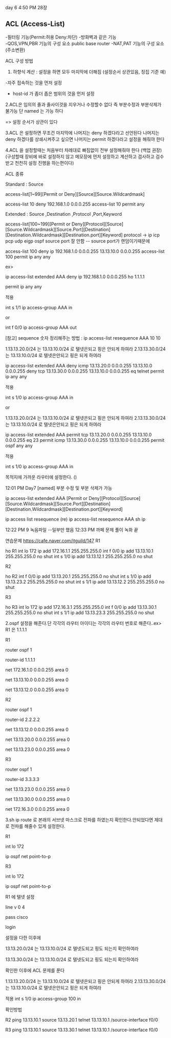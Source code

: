day 6 4:50 PM
28장
## ACL (Access-List)

-필터링 기능(Permit:허용    Deny:차단)
-방화벽과 같은 기능   
-QOS,VPN,PBR 기능의 구성 요소 public base router
-NAT,PAT 기능의 구성 요소 (주소변환)


  ACL 구성 방법

1. 하향식 계산 : 설정을 하면 모두 마지막에 더해짐 (설정순서 상관있음, 징집 기준 예)

-자주 접속하는 것을 먼저 설정


- host-id 가 좀더 좁은 범위의 것을 먼저 설정 


2.ACL은 임의의 줄과 줄사이것을 지우거나 수정할수 없다  즉 부분수정과 부분삭제가 불가능 
  단 named 는 가능 하다

=> 설정 순서가 상관이 있다

3.ACL 은 설정하면 무조건 마지막에 나머지는 deny 하겠다라고 선언된다
   나머지는 deny 하겠다를 상쇄시켜주고 싶으면 나머지는 permit 하겠다라고 설정을 해줘야 한다


4.ACL 을 설정할때는 처음부터 차례대로 빠짐없이 전부 설정해줘야 한다 
 (백업 권장)(구성할때 장비에 바로 설정하지 않고 메모장에 먼저 설정하고 
  계산하고  검사하고 검수받고 천천히 설정 진행을 하는편이다)


ACL 종류

Standard : Source


access-list[1~99][Permit or Deny][Source][Source.Wildcardmask]

access-list 10 deny 192.168.1.0 0.0.0.255
access-list 10 permit any 

Extended : Source ,Destination ,Protocol    ,Port,Keyword


access-list[100~199][Permit or Deny][Protocol][Source][Source.Wildcardmask][Source.Port][Destination][Destination.Wildcardmask][Destination.port][Keyword]
protocol -> ip icp pcp udp eigp ospf
source port 잘 안함 -- source port가 랜덤이기때문에


access-list 100 deny ip 192.168.1.0 0.0.0.255 13.13.10.0 0.0.0.255
access-list 100 permit ip any any


ex>

ip access-list extended AAA
deny ip 192.168.1.0 0.0.0.255 ho 1.1.1.1
  
permit ip any any


적용

int s 1/1
ip access-group AAA in

or

int f 0/0
ip access-group AAA out

[참고]
sequence 숫자 정리해주는 방법 : ip access-list resequence AAA 10 10 


1.13.13.20.0/24 는 13.13.10.0/24 로 텔넷은되고 핑은 안되게 하여라 
2.13.13.30.0/24 는 13.13.10.0/24 로 텔넷은안되고 핑은 되게 하여라



ip access-list extended AAA
deny icmp 13.13.20.0 0.0.0.255 13.13.10.0 0.0.0.255
deny tcp 13.13.30.0 0.0.0.255 13.13.10.0 0.0.0.255 eq telnet
permit ip any any


적용


int s 1/0
ip access-group AAA in

or

1.13.13.20.0/24 는 13.13.10.0/24 로 텔넷은되고 핑은 안되게 하여라 
2.13.13.30.0/24 는 13.13.10.0/24 로 텔넷은안되고 핑은 되게 하여라

ip access-list extended AAA
permit tcp  13.13.20.0 0.0.0.255 13.13.10.0 0.0.0.255 eq 23
permit icmp 13.13.30.0 0.0.0.255 13.13.10.0 0.0.0.255
permit ospf any any

적용


int s 1/0
ip access-group AAA in

목적지에 가까운 라우터에 설정한다. ()

12:01 PM Day7
[named]
부분 수정 및 부분 삭제가 가능 

ip access-list extended  AAA
[Permit or Deny][Protocol][Source][Source.Wildcardmask][Source.Port][Destination][Destination.Wildcardmask][Destination.port][Keyword]

ip access list resequence (re)
ip access-list resequence AAA
sh ip

12:22 PM 9 녹음파일 --일부만 했음
12:33 PM  까페 문제 풀이 녹화 끝

연습문제 https://cafe.naver.com/itguild/147
R1

ho R1
int lo 172
ip add 172.16.1.1 255.255.255.0
int f 0/0
ip add 13.13.10.1 255.255.255.0
no shut
int s 1/0
ip add 13.13.12.1 255.255.255.0
no shut


R2

ho R2
int f 0/0
ip add 13.13.20.1 255.255.255.0
no shut
int s 1/0
ip add 13.13.23.2 255.255.255.0
no shut
int s 1/1
ip add 13.13.12.2 255.255.255.0
no shut


R3

ho R3
int lo 172
ip add 172.16.3.1 255.255.255.0
int f 0/0
ip add 13.13.30.1 255.255.255.0
no shut
int s 1/1
ip add 13.13.23.3 255.255.255.0
no shut

 

 

2.ospf 설정을 해준다.단 각각의 라우터 아이디는 각각의 라우터 번호로 해준다..ex> R1 은 1.1.1.1

 

R1

 

router ospf 1

router-id 1.1.1.1

net 172.16.1.0 0.0.0.255 area 0

net 13.13.10.0 0.0.0.255 area 0

net 13.13.12.0 0.0.0.255 area 0

 

R2

 

router ospf 1

router-id 2.2.2.2

net 13.13.12.0 0.0.0.255 area 0

net 13.13.20.0 0.0.0.255 area 0

net 13.13.23.0 0.0.0.255 area 0

 

R3

 

router ospf 1

router-id 3.3.3.3

net 13.13.23.0 0.0.0.255 area 0

net 13.13.30.0 0.0.0.255 area 0

net 172.16.3.0 0.0.0.255 area 0

 

 

3.sh ip route 로 본래의 서브넷 마스크로 전파를 하였는지 확인한다.안되었다면 제대로 전파를 해줄수 있게 설정한다.

 

 

R1

 

int lo 172

ip ospf net point-to-p

 

R3

 

int lo 172

ip ospf net point-to-p





R1 에 텔넷 설정

 

line v 0 4

pass cisco

login

 

설정을 다한 이후에

 

13.13.20.0/24 는 13.13.10.0/24 로 텔넷도되고 핑도 되는지 확인하여라

13.13.30.0/24 는 13.13.10.0/24 로 텔넷도되고 핑도 되는지 확인하여라

 

 

확인한 이후에 ACL 문제를 푼다

 

1.13.13.20.0/24 는 13.13.10.0/24 로 텔넷은되고 핑은 안되게 하여라
2.13.13.30.0/24 는 13.13.10.0/24 로 텔넷은안되고 핑은 되게 하여라

 

적용
int s 1/0
ip access-group 100 in

 

확인방법

 

R2
ping 13.13.10.1 source 13.13.20.1
telnet 13.13.10.1 /source-interface f0/0


R3
ping 13.13.10.1 source 13.13.30.1
telnet 13.13.10.1 /source-interface f0/0